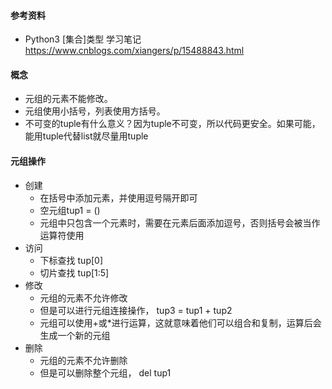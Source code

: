 #### 参考资料
* Python3 [集合]类型 学习笔记
https://www.cnblogs.com/xiangers/p/15488843.html

#### 概念
* 元组的元素不能修改。
* 元组使用小括号，列表使用方括号。
* 不可变的tuple有什么意义？因为tuple不可变，所以代码更安全。如果可能，能用tuple代替list就尽量用tuple

#### 元组操作
* 创建
  * 在括号中添加元素，并使用逗号隔开即可
  * 空元组tup1 = ()
  * 元组中只包含一个元素时，需要在元素后面添加逗号，否则括号会被当作运算符使用
* 访问
  * 下标查找 tup[0]
  * 切片查找 tup[1:5]
* 修改
  * 元组的元素不允许修改
  * 但是可以进行元组连接操作， tup3 = tup1 + tup2
  * 元组可以使用+或*进行运算，这就意味着他们可以组合和复制，运算后会生成一个新的元组
* 删除
  * 元组的元素不允许删除
  * 但是可以删除整个元组， del tup1

